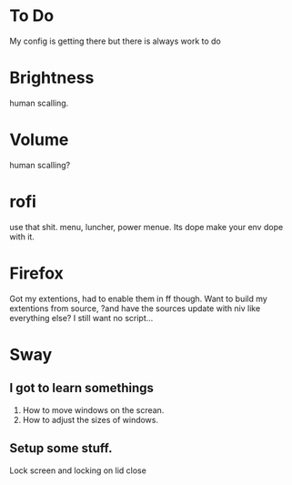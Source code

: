 # To Do
My config is getting there but there is always work to do

# Brightness
human scalling.

# Volume
human scalling?

# rofi
use that shit.
menu, luncher, power menue. Its dope make your env dope with it.

# Firefox
Got my extentions, had to enable them in ff though.
Want to build my extentions from source, ?and have the sources update with niv like everything else?
I still want no script...

# Sway
## I got to learn somethings

1. How to move windows on the screan.
2. How to adjust the sizes of windows.

## Setup some stuff.
Lock screen and locking on lid close
